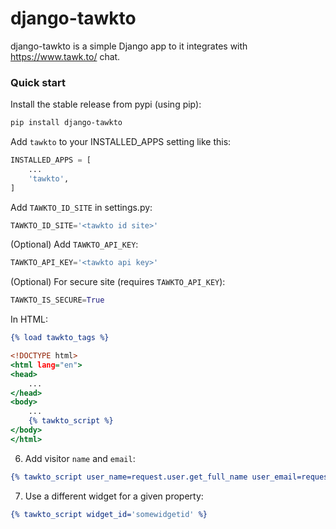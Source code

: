 # django-tawkto

django-tawkto is a simple Django app to it integrates with https://www.tawk.to/ chat.

### Quick start

Install the stable release from pypi (using pip):
```bash
pip install django-tawkto
```

Add `tawkto` to your INSTALLED_APPS setting like this:

```python
INSTALLED_APPS = [
    ...
    'tawkto',
]
```

Add `TAWKTO_ID_SITE` in settings.py:

```python
TAWKTO_ID_SITE='<tawkto id site>'
```

(Optional) Add `TAWKTO_API_KEY`:

```python
TAWKTO_API_KEY='<tawkto api key>'
```

(Optional) For secure site (requires `TAWKTO_API_KEY`):

```python
TAWKTO_IS_SECURE=True
```

In HTML:

```djangotemplate
{% load tawkto_tags %}

<!DOCTYPE html>
<html lang="en">
<head>
    ...
</head>
<body>
    ...
    {% tawkto_script %}
</body>
</html>
```

6. Add visitor `name` and `email`:

```djangotemplate
{% tawkto_script user_name=request.user.get_full_name user_email=request.user.email %}
```    

7. Use a different widget for a given property:

```djangotemplate
{% tawkto_script widget_id='somewidgetid' %}
```

